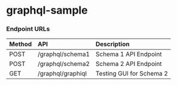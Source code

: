 # graphql-sample

### Endpoint URLs
|Method|API|Description|
|:-|:-|:-|
|POST|/graphql/schema1|Schema 1 API Endpoint|
|POST|/graphql/schema2|Schema 2 API Endpoint|
|GET|/graphql/graphiql|Testing GUI for Schema 2|